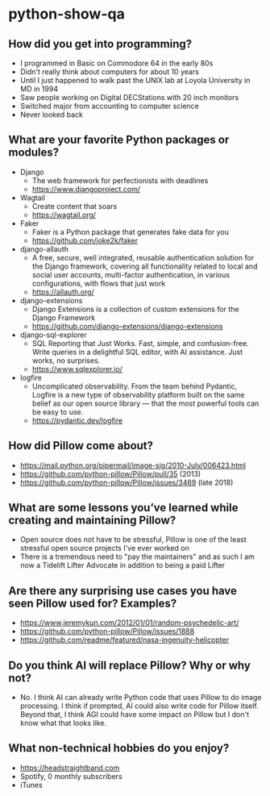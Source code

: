 # python-show-qa

## How did you get into programming?

- I programmed in Basic on Commodore 64 in the early 80s
- Didn't really think about computers for about 10 years
- Until I just happened to walk past the UNIX lab at Loyola University in MD in 1994
- Saw people working on Digital DECStations with 20 inch monitors
- Switched major from accounting to computer science
- Never looked back

## What are your favorite Python packages or modules?

- Django 
  - The web framework for perfectionists with deadlines
  - https://www.djangoproject.com/
- Wagtail
  - Create content that soars
  - https://wagtail.org/
- Faker
  - Faker is a Python package that generates fake data for you
  - https://github.com/joke2k/faker
- django-allauth
  - A free, secure, well integrated, reusable authentication solution for the Django framework, covering all functionality related to local and social user accounts, multi-factor authentication, in various configurations, with flows that just work
  - https://allauth.org/
- django-extensions
  - Django Extensions is a collection of custom extensions for the Django Framework
  - https://github.com/django-extensions/django-extensions
- django-sql-explorer
  - SQL Reporting that Just Works. Fast, simple, and confusion-free. Write queries in a delightful SQL editor, with AI assistance. Just works, no surprises.
  - https://www.sqlexplorer.io/
- logfire
  - Uncomplicated observability. From the team behind Pydantic, Logfire is a new type of observability platform built on the same belief as our open source library — that the most powerful tools can be easy to use.
  - https://pydantic.dev/logfire

## How did Pillow come about?

- https://mail.python.org/pipermail/image-sig/2010-July/006423.html
- https://github.com/python-pillow/Pillow/pull/35 (2013)
- https://github.com/python-pillow/Pillow/issues/3469 (late 2018)

## What are some lessons you’ve learned while creating and maintaining Pillow?

- Open source does not have to be stressful, Pillow is one of the least stressful open source projects I've ever worked on
- There is a tremendous need to "pay the maintainers" and as such I am now a Tidelift Lifter Advocate in addition to being a paid Lifter

## Are there any surprising use cases you have seen Pillow used for? Examples?

- https://www.jeremykun.com/2012/01/01/random-psychedelic-art/
- https://github.com/python-pillow/Pillow/issues/1888
- https://github.com/readme/featured/nasa-ingenuity-helicopter

## Do you think AI will replace Pillow? Why or why not?

- No. I think AI can already write Python code that uses Pillow to do image processing. I think if prompted, AI could also write code for Pillow itself. Beyond that, I think AGI could have some impact on Pillow but I don't know what that looks like.

## What non-technical hobbies do you enjoy?

- https://headstraightband.com
- Spotify, 0 monthly subscribers
- iTunes

